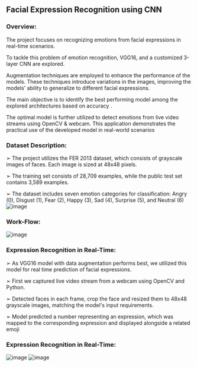 ## Facial Expression Recognition using CNN 
### Overview:
The project focuses on recognizing emotions from facial expressions in real-time scenarios.

To tackle this problem of emotion recognition, VGG16, and a customized 3-layer CNN are explored.

Augmentation techniques are employed to enhance the performance of the models. These techniques introduce variations in the images, improving the models' ability to generalize to different facial expressions.

The main objective is to identify the best performing model among the explored architectures based on accuracy .

The optimal model is further utilized to detect emotions from live video streams using OpenCV & webcam. This application demonstrates the practical use of the developed model in real-world scenarios

### Dataset Description:
 ➢ The project utilizes the FER 2013 dataset, which consists of grayscale images of faces. Each 
image is sized at 48x48 pixels.

 ➢ The training set consists of 28,709 examples, while the public test set contains 3,589 examples.
 
 ➢ The dataset includes seven emotion categories for classification: Angry (0), Disgust (1), Fear 
(2), Happy (3), Sad (4), Surprise (5), and Neutral (6)
![image](https://github.com/Shahriarmsakib/Facial-Expression-Recognition-using-CNN/assets/114893131/49920c0c-6f5c-4f97-a5d3-4fb6a38b692c)

### Work-Flow:
![image](https://github.com/Shahriarmsakib/Facial-Expression-Recognition-using-CNN/assets/114893131/48c86801-76cd-41ae-9467-5f86d11f782b)

### Expression Recognition in Real-Time:
 ➢ As  VGG16 model with data augmentation performs best, we utilized this model for real
time prediction of facial expressions.

 ➢ First we captured live video stream from a webcam using OpenCV and Python.
 
 ➢ Detected faces in each frame, crop the face and resized them to 48x48 grayscale 
images, matching the model's input requirements.

 ➢ Model predicted a number representing an expression, which was mapped to the 
corresponding expression and displayed alongside a related emoji

### Expression Recognition in Real-Time:
![image](https://github.com/Shahriarmsakib/Facial-Expression-Recognition-using-CNN/assets/114893131/cb5db028-e301-413f-a7ab-c468035a5b0b)
![image](https://github.com/Shahriarmsakib/Facial-Expression-Recognition-using-CNN/assets/114893131/58d97007-2a70-4c06-8669-5ec7631cdd0b)



